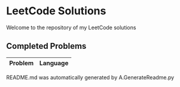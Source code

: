 # LeetCode Solutions

Welcome to the repository of my LeetCode solutions

## Completed Problems

| Problem | Language |
| --- | --- |

README.md was automatically generated by A.GenerateReadme.py